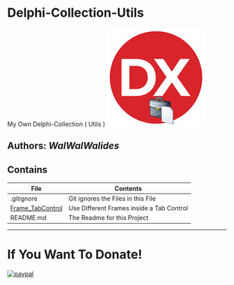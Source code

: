 # Delphi-Collection-Utils
My Own Delphi-Collection ( Utils ) 
![](Delphi-Collection-Utils.jpg)


**Authors:**  *WalWalWalides*
------

## Contains

| File | Contents | 
| --- | --- |
| .gitignore | Git ignores the Files in this File |
|[Frame_TabControl](https://github.com/walwalwalides/Delphi-Collection-Utils/tree/master/DefineStringlist)| Use Different Frames inside a Tab Control|
| README.md | The Readme for this Project|

------

# If You Want To Donate!

[![paypal](https://www.paypalobjects.com/en_US/i/btn/btn_donateCC_LG.gif)](https://www.paypal.com/cgi-bin/webscr?cmd=_s-xclick&hosted_button_id=Y79F36A9BGLHS&source=url)
